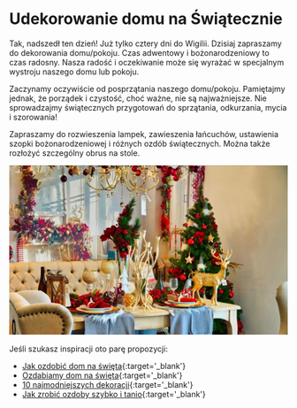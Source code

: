# Udekorowanie domu na Świątecznie

Tak, nadszedł ten dzień! Już tylko cztery dni do Wigilii. Dzisiaj zapraszamy do dekorowania domu/pokoju. Czas adwentowy i bożonarodzeniowy to czas radosny. Nasza radość i oczekiwanie może się wyrażać w specjalnym wystroju naszego domu lub pokoju.

Zaczynamy oczywiście od posprzątania naszego domu/pokoju. Pamiętajmy jednak, że porządek i czystość, choć ważne, nie są najważniejsze. Nie sprowadzajmy świątecznych przygotowań do sprzątania, odkurzania, mycia i szorowania!

Zapraszamy do rozwieszenia lampek, zawieszenia łańcuchów, ustawienia szopki bożonarodzeniowej i różnych ozdób świątecznych. Można także rozłożyć szczególny obrus na stole.

![Zdjęcie](/img/2020-12-22.jpg)

Jeśli szukasz inspiracji oto parę propozycji:

- [Jak ozdobić dom na święta](https://www.garneczki.pl/blog/jak-ozdobic-dom-na-swieta/){:target='_blank'} 
- [Ozdabiamy dom na święta](https://muratordom.pl/wnetrza/dekoracje/najpiekniejsze-dekoracje-swiateczne-ozdabiamy-dom-na-swieta-aa-rHH6-oRPV-Jh9o.html){:target='_blank'} 
- [10 najmodniejszych dekoracji](https://ladnydom.pl/budowa/56,167217,19305326,dekoracje-domu-na-swieta-bozego-narodzenia-w-10-najmodniejszych.html){:target='_blank'} 
- [Jak zrobić ozdoby szybko i tanio](https://ladnydom.pl/budowa/56,167217,17168234,ozdoby-swiateczne-na-ostatnia-chwile-szybko-i-tanio-zrob.html){:target='_blank'} 
